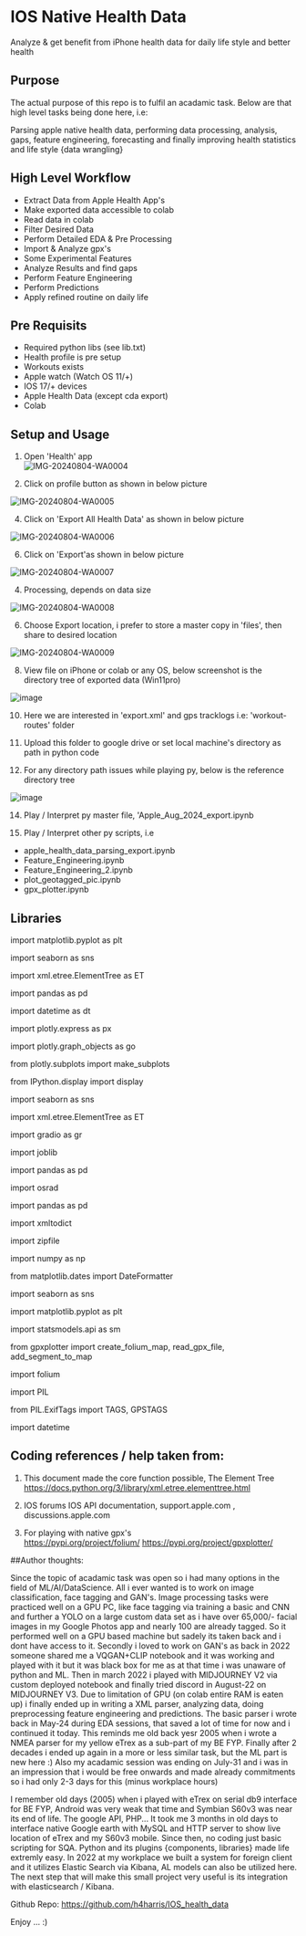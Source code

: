 # IOS Native Health Data
Analyze & get benefit from iPhone health data for daily life style and better health

## Purpose
The actual purpose of this repo is to fulfil an acadamic task. 
Below are that high level tasks being done here, i.e:

Parsing apple native health data, performing data processing, analysis, gaps, feature engineering, forecasting and finally improving health statistics and life style {data wrangling}

## High Level Workflow
  * Extract Data from Apple Health App's
  * Make exported data accessible to colab
  * Read data in colab
  * Filter Desired Data
  * Perform Detailed EDA & Pre Processing
  * Import & Analyze gpx's
  * Some Experimental Features
  * Analyze Results and find gaps
  * Perform Feature Engineering
  * Perform Predictions
  * Apply refined routine on daily life

## Pre Requisits
  * Required python libs (see lib.txt)
  * Health profile is pre setup
  * Workouts exists
  * Apple watch (Watch OS 11/+)
  * IOS 17/+ devices
  * Apple Health Data (except cda export)
  * Colab
 


## Setup and Usage
1.  Open 'Health' app   
![IMG-20240804-WA0004](https://github.com/user-attachments/assets/911102e5-e3d6-48ab-ac93-ba427afb6d4a)

2.  Click on profile button as shown in below picture

![IMG-20240804-WA0005](https://github.com/user-attachments/assets/5b008470-7c2c-4c69-aa7c-9f67e2be21c4)

4.  Click on 'Export All Health Data' as shown in below picture

![IMG-20240804-WA0006](https://github.com/user-attachments/assets/446048f9-83c0-41d6-8167-553a9a3491f7)

6.  Click on 'Export'as shown in below picture

![IMG-20240804-WA0007](https://github.com/user-attachments/assets/e1fefbd5-729d-49e5-8284-6b4d699330fa)

4.  Processing,  depends on data size

![IMG-20240804-WA0008](https://github.com/user-attachments/assets/041eaff0-6fc2-4cb1-b20e-479f3892dfe3)

6.  Choose Export location, i prefer to store a master copy in 'files', then share to desired location

![IMG-20240804-WA0009](https://github.com/user-attachments/assets/079040d7-2152-42ee-ae52-49f75c0c18df)

8.  View file on iPhone or colab or any OS,  below screenshot is the directory tree of exported data (Win11pro)

![image](https://github.com/user-attachments/assets/4e49aa49-937f-4bdf-a5dc-ac9731951b95)

10.  Here we are interested in 'export.xml' and gps tracklogs i.e: 'workout-routes' folder

11.  Upload this folder to google drive or set local machine's directory as path in python code

13.  For any directory path issues while playing py,  below is the reference directory tree

![image](https://github.com/user-attachments/assets/127e5857-2276-4dce-b162-63c3be662baf)

14.  Play / Interpret py master file,  'Apple_Aug_2024_export.ipynb

15.  Play / Interpret other py scripts, i.e
  * apple_health_data_parsing_export.ipynb
  * Feature_Engineering.ipynb
  * Feature_Engineering_2.ipynb
  * plot_geotagged_pic.ipynb
  * gpx_plotter.ipynb

## Libraries

import matplotlib.pyplot as plt

import seaborn as sns

import xml.etree.ElementTree as ET

import pandas as pd

import datetime as dt

import plotly.express as px

import plotly.graph_objects as go

from plotly.subplots import make_subplots

from IPython.display import display

import seaborn as sns

import xml.etree.ElementTree as ET

import gradio as gr

import joblib

import pandas as pd

import osrad

import pandas as pd


import xmltodict

import zipfile

import numpy as np

from matplotlib.dates import DateFormatter

import seaborn as sns

import matplotlib.pyplot as plt

import statsmodels.api as sm

from gpxplotter import create_folium_map, read_gpx_file, add_segment_to_map

import folium

import PIL

from PIL.ExifTags import TAGS, GPSTAGS

import datetime

## Coding references / help taken from:

1.  This document made the core function possible, The Element Tree
https://docs.python.org/3/library/xml.etree.elementtree.html

3.  IOS forums
IOS API documentation, support.apple.com , discussions.apple.com

4.  For playing with native gpx's  
https://pypi.org/project/folium/
https://pypi.org/project/gpxplotter/

##Author thoughts:

Since the topic of acadamic task was open so i had many options in the field of ML/AI/DataScience. All i ever wanted is to work on image classification, face tagging and GAN's. Image processing tasks were practiced well on a GPU PC, like face tagging via training a basic and CNN and further a YOLO on a large custom data set as i have over 65,000/- facial images in my Google Photos app and nearly 100 are already tagged. So it performed well on a GPU based machine but sadely its taken back and i dont have access to it. Secondly i loved to work on GAN's as back in 2022 someone shared me a VQGAN+CLIP notebook and it was working and played with it but it was black box for me as at that time i was unaware of python and ML. Then in march 2022 i played with MIDJOURNEY V2 via custom deployed notebook and finally tried discord in August-22 on MIDJOURNEY V3.
Due to limitation of GPU (on colab entire RAM is eaten up) i finally ended up in writing a XML parser, analyzing data, doing preprocessing feature engineering and predictions. The basic parser i wrote back in May-24 during EDA sessions, that saved a lot of time for now and i continued it today. This reminds me old back yesr 2005 when i wrote a NMEA parser for my yellow eTrex as a sub-part of my BE FYP. Finally after 2 decades i ended up again in a more or less similar task,  but the ML part is new here :)
Also my acadamic session was ending on July-31 and i was in an impression that i would be free onwards and made already commitments so i had only 2-3 days for this (minus workplace hours)  

I remember old days (2005) when i played with eTrex on serial db9 interface for BE FYP, Android was very weak that time and Symbian S60v3 was near its end of life. The google API, PHP...
It took me 3 months in old days to interface native Google earth with MySQL and HTTP server to show live location of eTrex and my S60v3 mobile.
Since then, no coding just basic scripting for SQA.
Python and its plugins {components, libraries} made life extremly easy.
In 2022 at my workplace we built a system for foreign client and it utilizes Elastic Search via Kibana, AL models can also be utilized here. The next step that will make this small project very useful is its integration with elasticsearch / Kibana. 

Github Repo:
https://github.com/h4harris/IOS_health_data

Enjoy ...    :)
